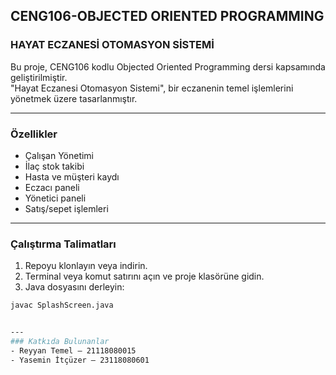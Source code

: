 ## CENG106-OBJECTED ORIENTED PROGRAMMING 
### HAYAT ECZANESİ OTOMASYON SİSTEMİ

Bu proje, CENG106 kodlu Objected Oriented Programming dersi kapsamında geliştirilmiştir.  
"Hayat Eczanesi Otomasyon Sistemi", bir eczanenin temel işlemlerini yönetmek üzere tasarlanmıştır.

---


### Özellikler
- Çalışan Yönetimi
- İlaç stok takibi
- Hasta ve müşteri kaydı
- Eczacı paneli
- Yönetici paneli
- Satış/sepet işlemleri

---

### Çalıştırma Talimatları

1. Repoyu klonlayın veya indirin.
2. Terminal veya komut satırını açın ve proje klasörüne gidin.
3. Java dosyasını derleyin:

```bash
javac SplashScreen.java


---
### Katkıda Bulunanlar
- Reyyan Temel – 21118080015  
- Yasemin İtçüzer – 23118080601
